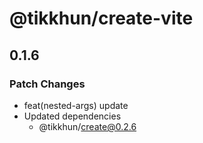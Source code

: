 # @tikkhun/create-vite

## 0.1.6

### Patch Changes

- feat(nested-args) update
- Updated dependencies
  - @tikkhun/create@0.2.6
